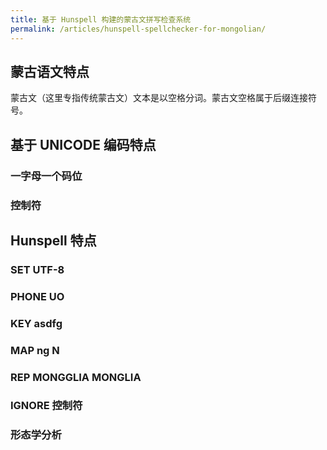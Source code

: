```yaml
---
title: 基于 Hunspell 构建的蒙古文拼写检查系统
permalink: /articles/hunspell-spellchecker-for-mongolian/
---
```


## 蒙古语文特点

蒙古文（这里专指传统蒙古文）文本是以空格分词。蒙古文空格属于后缀连接符号。

## 基于 UNICODE 编码特点

### 一字母一个码位

### 控制符

## Hunspell 特点

### SET UTF-8

### PHONE UO

### KEY asdfg

### MAP ng N

### REP MONGGLIA MONGLIA

### IGNORE 控制符

### 形态学分析




